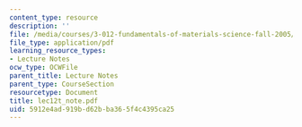 ```yaml
---
content_type: resource
description: ''
file: /media/courses/3-012-fundamentals-of-materials-science-fall-2005/5912e4ad919bd62bba365f4c4395ca25_lec12t_note.pdf
file_type: application/pdf
learning_resource_types:
- Lecture Notes
ocw_type: OCWFile
parent_title: Lecture Notes
parent_type: CourseSection
resourcetype: Document
title: lec12t_note.pdf
uid: 5912e4ad-919b-d62b-ba36-5f4c4395ca25
---
```

